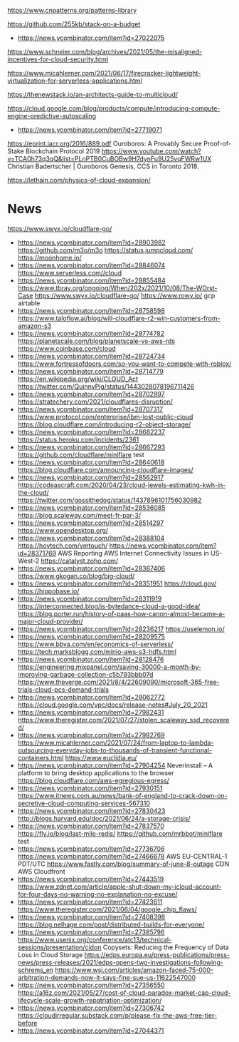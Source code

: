 https://www.cnpatterns.org/patterns-library

https://github.com/255kb/stack-on-a-budget
* https://news.ycombinator.com/item?id=27022075

https://www.schneier.com/blog/archives/2021/05/the-misaligned-incentives-for-cloud-security.html

https://www.micahlerner.com/2021/06/17/firecracker-lightweight-virtualization-for-serverless-applications.html

https://thenewstack.io/an-architects-guide-to-multicloud/

https://cloud.google.com/blog/products/compute/introducing-compute-engine-predictive-autoscaling
* https://news.ycombinator.com/item?id=27719071


https://eprint.iacr.org/2016/889.pdf Ouroboros: A Provably Secure Proof-of-Stake Blockchain Protocol 2019
https://www.youtube.com/watch?v=TCA0h73q3qQ&list=PLnPTB0CuBOBw9H7dynFu9U25vqFWRw1UX Christian Badertscher | Ouroboros Genesis, CCS in Toronto 2018.

https://lethain.com/physics-of-cloud-expansion/

# News
https://www.swyx.io/cloudflare-go/
* https://news.ycombinator.com/item?id=28903982
https://github.com/m3o/m3o
https://status.jumpcloud.com/
https://moonhome.io/
* https://news.ycombinator.com/item?id=28846074
https://www.serverless.com//cloud
* https://news.ycombinator.com/item?id=28855484
https://www.tbray.org/ongoing/When/202x/2021/10/08/The-WOrst-Case
https://www.swyx.io/cloudflare-go/
https://www.rowy.io/ gcp airtable
* https://news.ycombinator.com/item?id=28758598
https://www.taloflow.ai/blog/will-cloudflare-r2-win-customers-from-amazon-s3
* https://news.ycombinator.com/item?id=28774782
https://planetscale.com/blog/planetscale-vs-aws-rds
https://www.coinbase.com/cloud
* https://news.ycombinator.com/item?id=28724734
https://www.fortressofdoors.com/so-you-want-to-compete-with-roblox/
* https://news.ycombinator.com/item?id=28714779
https://en.wikipedia.org/wiki/CLOUD_Act
https://twitter.com/QuinnyPig/status/1443028078196711426
* https://news.ycombinator.com/item?id=28702997
https://stratechery.com/2021/cloudflares-disruption/
* https://news.ycombinator.com/item?id=28707317
https://www.protocol.com/enterprise/ibm-lost-public-cloud
https://blog.cloudflare.com/introducing-r2-object-storage/
* https://news.ycombinator.com/item?id=28682237
https://status.heroku.com/incidents/2361
* https://news.ycombinator.com/item?id=28667293
https://github.com/cloudflare/miniflare test
* https://news.ycombinator.com/item?id=28640618
https://blog.cloudflare.com/announcing-cloudflare-images/
* https://news.ycombinator.com/item?id=28562917
https://codeascraft.com/2020/04/23/cloud-jewels-estimating-kwh-in-the-cloud/
https://twitter.com/gossithedog/status/1437896101756030982
* https://news.ycombinator.com/item?id=28536085
https://blog.scaleway.com/meet-fr-par-3/
* https://news.ycombinator.com/item?id=28514297
https://www.opendesktop.org/
* https://news.ycombinator.com/item?id=28388104
https://hoytech.com/vmtouch/
https://news.ycombinator.com/item?id=28371769 AWS Reporting AWS Internet Connectivity Issues in US-West-2
https://catalyst.zoho.com/
* https://news.ycombinator.com/item?id=28367406
https://www.gkogan.co/blog/big-cloud/
* https://news.ycombinator.com/item?id=28351951
https://cloud.gov/
https://hippobase.io/
* https://news.ycombinator.com/item?id=28311919
https://interconnected.blog/is-bytedance-cloud-a-good-idea/
https://blog.porter.run/history-of-paas-how-canon-almost-became-a-major-cloud-provider/
* https://news.ycombinator.com/item?id=28236217
https://uselemon.io/
* https://news.ycombinator.com/item?id=28209575
https://www.bbva.com/en/economics-of-serverless/
https://tech.marksblogg.com/minio-aws-s3-hdfs.html
* https://news.ycombinator.com/item?id=28128476
https://engineering.mixpanel.com/saving-30000-a-month-by-improving-garbage-collection-c5b793bbb07d
https://www.theverge.com/2021/8/4/22609090/microsoft-365-free-trials-cloud-pcs-demand-trials
* https://news.ycombinator.com/item?id=28062772
https://cloud.google.com/vpc/docs/release-notes#July_20_2021
* https://news.ycombinator.com/item?id=27982431
https://www.theregister.com/2021/07/27/stolen_scaleway_ssd_recovered/
* https://news.ycombinator.com/item?id=27982769
https://www.micahlerner.com/2021/07/24/from-laptop-to-lambda-outsourcing-everyday-jobs-to-thousands-of-transient-functional-containers.html
https://www.euclidia.eu/
* https://news.ycombinator.com/item?id=27904254 Neverinstall – A platform to bring desktop applications to the browser
https://blog.cloudflare.com/aws-egregious-egress/
* https://news.ycombinator.com/item?id=27930151
https://www.itnews.com.au/news/bank-of-england-to-crack-down-on-secretive-cloud-computing-services-567310
* https://news.ycombinator.com/item?id=27830423
http://blogs.harvard.edu/doc/2021/06/24/a-storage-crisis/
* https://news.ycombinator.com/item?id=27837570
https://fly.io/blog/last-mile-redis/
https://github.com/mrbbot/miniflare test
* https://news.ycombinator.com/item?id=27736706
https://news.ycombinator.com/item?id=27466678 AWS EU-CENTRAL-1 PDT/UTC
https://www.fastly.com/blog/summary-of-june-8-outage CDN AWS Cloudfront
* https://news.ycombinator.com/item?id=27443519
https://www.zdnet.com/article/apple-shut-down-my-icloud-account-for-four-days-no-warning-no-explanation-no-excuse/
* https://news.ycombinator.com/item?id=27423611
https://www.theregister.com/2021/06/04/google_chip_flaws/
* https://news.ycombinator.com/item?id=27408398
https://blog.nelhage.com/post/distributed-builds-for-everyone/
* https://news.ycombinator.com/item?id=27385796
https://www.usenix.org/conference/atc13/technical-sessions/presentation/cidon  Copysets: Reducing the Frequency of Data Loss in Cloud Storage
https://edps.europa.eu/press-publications/press-news/press-releases/2021/edps-opens-two-investigations-following-schrems_en
https://www.wsj.com/articles/amazon-faced-75-000-arbitration-demands-now-it-says-fine-sue-us-11622547000
* https://news.ycombinator.com/item?id=27356550
https://a16z.com/2021/05/27/cost-of-cloud-paradox-market-cap-cloud-lifecycle-scale-growth-repatriation-optimization/
* https://news.ycombinator.com/item?id=27306742
https://cloudirregular.substack.com/p/please-fix-the-aws-free-tier-before
* https://news.ycombinator.com/item?id=27044371